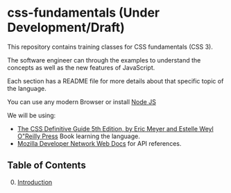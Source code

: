 # css-fundamentals (Under Development/Draft)

This repository contains training classes for CSS fundamentals (CSS 3).

The software engineer can through the examples to understand the concepts as well as the new features of JavaScript.

Each section has a README file for more details about that specific topic of the language.

You can use any modern Browser or install [Node JS](https://nodejs.org)

We will be using:
- [The CSS Definitive Guide 5th Edition, by Eric Meyer and Estelle Weyl O"Reilly Press](https://www.oreilly.com/library/view/css-the-definitive/9781098117603/) Book learning the language.
- [Mozilla Developer Network Web Docs](https://developer.mozilla.org/en-US/docs/Web/CSS) for API references.

## Table of Contents
0. [Introduction](00-introduction/README.md)


